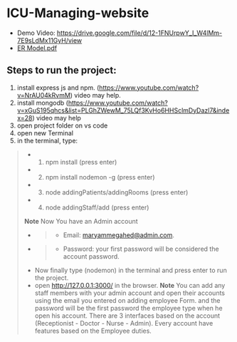 # ICU-Managing-website
- Demo Video: https://drive.google.com/file/d/12-1FNUrpwY_I_W4lMm-7E9sLdMx11GyH/view 
- [ER Model.pdf](https://github.com/diaabadr/ICU-Managing-website/files/8879585/ER.Model.pdf)

## Steps to run the project:
1. install express js and npm. (https://www.youtube.com/watch?v=NrAU04kRvmM) video may help.
2. install mongodb (https://www.youtube.com/watch?v=xGuS195qhcs&list=PLGhZWewM_75LQf3KvHo6HHSclmDyDazl7&index=28) video may help
3. open project folder on vs code
4. open new Terminal
6. in the terminal, type:
>- 1. npm install (press enter)
>- 2. npm install nodemon -g (press enter)
>- 3. node addingPatients/addingRooms (press enter)
>- 4. node addingStaff/add (press enter)
>
> **Note**
> Now You have an Admin account
>- >- Email: maryammegahed@admin.com.
>- >- Password: your first password will be considered the account password.
>- Now finally type (nodemon) in the terminal and press enter to run the project.
>- open http://127.0.0.1:3000/ in the browser.
> **Note**
> You can add any staff members with your admin account and open their accounts using the email you entered on adding employee Form.
> and the password will be the first password the employee type when he open his account.
> There are 3 interfaces based on the account (Receptionist - Doctor - Nurse - Admin).
> Every account have features based on the Employee duties.

